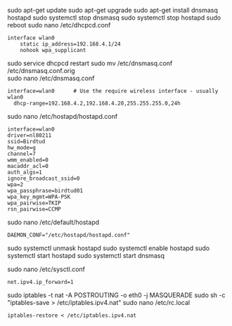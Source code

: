 sudo apt-get update
sudo apt-get upgrade
sudo apt-get install dnsmasq hostapd
sudo systemctl stop dnsmasq
sudo systemctl stop hostapd
sudo reboot
sudo nano /etc/dhcpcd.conf

```
interface wlan0
    static ip_address=192.168.4.1/24
    nohook wpa_supplicant
```

sudo service dhcpcd restart
sudo mv /etc/dnsmasq.conf /etc/dnsmasq.conf.orig  
sudo nano /etc/dnsmasq.conf

```
interface=wlan0      # Use the require wireless interface - usually wlan0
  dhcp-range=192.168.4.2,192.168.4.20,255.255.255.0,24h
```

sudo nano /etc/hostapd/hostapd.conf

```
interface=wlan0
driver=nl80211
ssid=Birdtud
hw_mode=g
channel=7
wmm_enabled=0
macaddr_acl=0
auth_algs=1
ignore_broadcast_ssid=0
wpa=2
wpa_passphrase=birdtud01
wpa_key_mgmt=WPA-PSK
wpa_pairwise=TKIP
rsn_pairwise=CCMP
```

sudo nano /etc/default/hostapd

```
DAEMON_CONF="/etc/hostapd/hostapd.conf"
```

sudo systemctl unmask hostapd
sudo systemctl enable hostapd
sudo systemctl start hostapd
sudo systemctl start dnsmasq

sudo nano /etc/sysctl.conf

 ```
 net.ipv4.ip_forward=1
 ```
 
 sudo iptables -t nat -A  POSTROUTING -o eth0 -j MASQUERADE
 sudo sh -c "iptables-save > /etc/iptables.ipv4.nat"
 sudo nano /etc/rc.local
 
  ```
 iptables-restore < /etc/iptables.ipv4.nat
  ```
 
 
